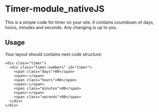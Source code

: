 # Timer-module_nativeJS
  This is a simple code for timer on your site. It contains countdown of days, hours, minutes and seconds. Any changing is up to you.
## Usage
  Your layout should contains next code structure:
```
<div class="timer">
  <div class="timer-numbers" id="timer">
    <span class="days">00</span>
    <span>:</span>
    <span class="hours">00</span>
    <span>:</span>
    <span class="minutes">00</span>
    <span>:</span>
    <span class="seconds">00</span>
  </div>
</div>
```
